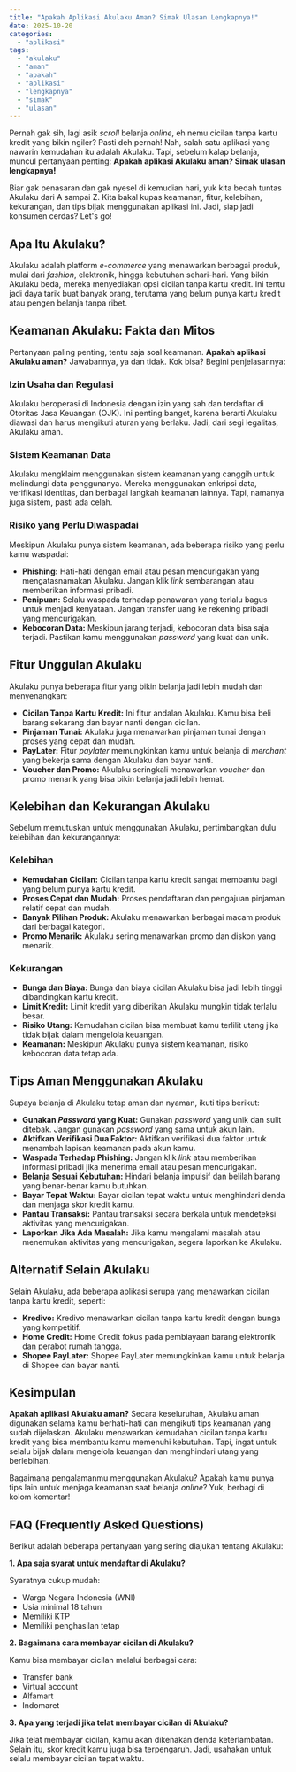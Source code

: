 ```yaml
---
title: "Apakah Aplikasi Akulaku Aman? Simak Ulasan Lengkapnya!"
date: 2025-10-20
categories: 
  - "aplikasi"
tags: 
  - "akulaku"
  - "aman"
  - "apakah"
  - "aplikasi"
  - "lengkapnya"
  - "simak"
  - "ulasan"
---
```


Pernah gak sih, lagi asik _scroll_ belanja _online_, eh nemu cicilan tanpa kartu kredit yang bikin ngiler? Pasti deh pernah! Nah, salah satu aplikasi yang nawarin kemudahan itu adalah Akulaku. Tapi, sebelum kalap belanja, muncul pertanyaan penting: **Apakah aplikasi Akulaku aman? Simak ulasan lengkapnya!**

Biar gak penasaran dan gak nyesel di kemudian hari, yuk kita bedah tuntas Akulaku dari A sampai Z. Kita bakal kupas keamanan, fitur, kelebihan, kekurangan, dan tips bijak menggunakan aplikasi ini. Jadi, siap jadi konsumen cerdas? Let's go!

## Apa Itu Akulaku?

Akulaku adalah platform _e-commerce_ yang menawarkan berbagai produk, mulai dari _fashion_, elektronik, hingga kebutuhan sehari-hari. Yang bikin Akulaku beda, mereka menyediakan opsi cicilan tanpa kartu kredit. Ini tentu jadi daya tarik buat banyak orang, terutama yang belum punya kartu kredit atau pengen belanja tanpa ribet.

## Keamanan Akulaku: Fakta dan Mitos

Pertanyaan paling penting, tentu saja soal keamanan. **Apakah aplikasi Akulaku aman?** Jawabannya, ya dan tidak. Kok bisa? Begini penjelasannya:

### Izin Usaha dan Regulasi

Akulaku beroperasi di Indonesia dengan izin yang sah dan terdaftar di Otoritas Jasa Keuangan (OJK). Ini penting banget, karena berarti Akulaku diawasi dan harus mengikuti aturan yang berlaku. Jadi, dari segi legalitas, Akulaku aman.

### Sistem Keamanan Data

Akulaku mengklaim menggunakan sistem keamanan yang canggih untuk melindungi data penggunanya. Mereka menggunakan enkripsi data, verifikasi identitas, dan berbagai langkah keamanan lainnya. Tapi, namanya juga sistem, pasti ada celah.

### Risiko yang Perlu Diwaspadai

Meskipun Akulaku punya sistem keamanan, ada beberapa risiko yang perlu kamu waspadai:

- **Phishing:** Hati-hati dengan email atau pesan mencurigakan yang mengatasnamakan Akulaku. Jangan klik _link_ sembarangan atau memberikan informasi pribadi.
- **Penipuan:** Selalu waspada terhadap penawaran yang terlalu bagus untuk menjadi kenyataan. Jangan transfer uang ke rekening pribadi yang mencurigakan.
- **Kebocoran Data:** Meskipun jarang terjadi, kebocoran data bisa saja terjadi. Pastikan kamu menggunakan _password_ yang kuat dan unik.

## Fitur Unggulan Akulaku

Akulaku punya beberapa fitur yang bikin belanja jadi lebih mudah dan menyenangkan:

- **Cicilan Tanpa Kartu Kredit:** Ini fitur andalan Akulaku. Kamu bisa beli barang sekarang dan bayar nanti dengan cicilan.
- **Pinjaman Tunai:** Akulaku juga menawarkan pinjaman tunai dengan proses yang cepat dan mudah.
- **PayLater:** Fitur _paylater_ memungkinkan kamu untuk belanja di _merchant_ yang bekerja sama dengan Akulaku dan bayar nanti.
- **Voucher dan Promo:** Akulaku seringkali menawarkan _voucher_ dan promo menarik yang bisa bikin belanja jadi lebih hemat.

## Kelebihan dan Kekurangan Akulaku

Sebelum memutuskan untuk menggunakan Akulaku, pertimbangkan dulu kelebihan dan kekurangannya:

### Kelebihan

- **Kemudahan Cicilan:** Cicilan tanpa kartu kredit sangat membantu bagi yang belum punya kartu kredit.
- **Proses Cepat dan Mudah:** Proses pendaftaran dan pengajuan pinjaman relatif cepat dan mudah.
- **Banyak Pilihan Produk:** Akulaku menawarkan berbagai macam produk dari berbagai kategori.
- **Promo Menarik:** Akulaku sering menawarkan promo dan diskon yang menarik.

### Kekurangan

- **Bunga dan Biaya:** Bunga dan biaya cicilan Akulaku bisa jadi lebih tinggi dibandingkan kartu kredit.
- **Limit Kredit:** Limit kredit yang diberikan Akulaku mungkin tidak terlalu besar.
- **Risiko Utang:** Kemudahan cicilan bisa membuat kamu terlilit utang jika tidak bijak dalam mengelola keuangan.
- **Keamanan:** Meskipun Akulaku punya sistem keamanan, risiko kebocoran data tetap ada.

## Tips Aman Menggunakan Akulaku

Supaya belanja di Akulaku tetap aman dan nyaman, ikuti tips berikut:

- **Gunakan _Password_ yang Kuat:** Gunakan _password_ yang unik dan sulit ditebak. Jangan gunakan _password_ yang sama untuk akun lain.
- **Aktifkan Verifikasi Dua Faktor:** Aktifkan verifikasi dua faktor untuk menambah lapisan keamanan pada akun kamu.
- **Waspada Terhadap Phishing:** Jangan klik _link_ atau memberikan informasi pribadi jika menerima email atau pesan mencurigakan.
- **Belanja Sesuai Kebutuhan:** Hindari belanja impulsif dan belilah barang yang benar-benar kamu butuhkan.
- **Bayar Tepat Waktu:** Bayar cicilan tepat waktu untuk menghindari denda dan menjaga skor kredit kamu.
- **Pantau Transaksi:** Pantau transaksi secara berkala untuk mendeteksi aktivitas yang mencurigakan.
- **Laporkan Jika Ada Masalah:** Jika kamu mengalami masalah atau menemukan aktivitas yang mencurigakan, segera laporkan ke Akulaku.

## Alternatif Selain Akulaku

Selain Akulaku, ada beberapa aplikasi serupa yang menawarkan cicilan tanpa kartu kredit, seperti:

- **Kredivo:** Kredivo menawarkan cicilan tanpa kartu kredit dengan bunga yang kompetitif.
- **Home Credit:** Home Credit fokus pada pembiayaan barang elektronik dan perabot rumah tangga.
- **Shopee PayLater:** Shopee PayLater memungkinkan kamu untuk belanja di Shopee dan bayar nanti.

## Kesimpulan

**Apakah aplikasi Akulaku aman?** Secara keseluruhan, Akulaku aman digunakan selama kamu berhati-hati dan mengikuti tips keamanan yang sudah dijelaskan. Akulaku menawarkan kemudahan cicilan tanpa kartu kredit yang bisa membantu kamu memenuhi kebutuhan. Tapi, ingat untuk selalu bijak dalam mengelola keuangan dan menghindari utang yang berlebihan.

Bagaimana pengalamanmu menggunakan Akulaku? Apakah kamu punya tips lain untuk menjaga keamanan saat belanja _online_? Yuk, berbagi di kolom komentar!

## FAQ (Frequently Asked Questions)

Berikut adalah beberapa pertanyaan yang sering diajukan tentang Akulaku:

**1\. Apa saja syarat untuk mendaftar di Akulaku?**

Syaratnya cukup mudah:

- Warga Negara Indonesia (WNI)
- Usia minimal 18 tahun
- Memiliki KTP
- Memiliki penghasilan tetap

**2\. Bagaimana cara membayar cicilan di Akulaku?**

Kamu bisa membayar cicilan melalui berbagai cara:

- Transfer bank
- Virtual account
- Alfamart
- Indomaret

**3\. Apa yang terjadi jika telat membayar cicilan di Akulaku?**

Jika telat membayar cicilan, kamu akan dikenakan denda keterlambatan. Selain itu, skor kredit kamu juga bisa terpengaruh. Jadi, usahakan untuk selalu membayar cicilan tepat waktu.
